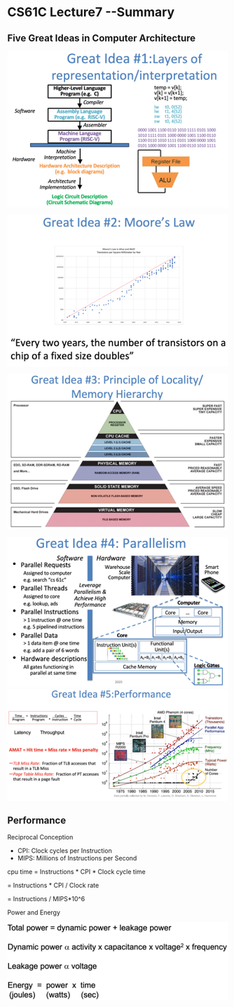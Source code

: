 # CS61C Lecture7 --Summary
## Five Great Ideas in Computer Architecture

![20220613201058](https://raw.githubusercontent.com/zxc2012/image/main/20220613201058.png)

![20220613201155](https://raw.githubusercontent.com/zxc2012/image/main/20220613201155.png)

![20220613201241](https://raw.githubusercontent.com/zxc2012/image/main/20220613201241.png)

![20220613201310](https://raw.githubusercontent.com/zxc2012/image/main/20220613201310.png)![20220613201400](https://raw.githubusercontent.com/zxc2012/image/main/20220613201400.png)

## Performance

Reciprocal Conception
- CPI: Clock cycles per Instruction
- MIPS: Millions of Instructions per Second

cpu time = Instructions * CPI * Clock cycle time

= Instructions * CPI / Clock rate

= Instructions / MIPS*10^6

Power and Energy

![20220616211842](https://raw.githubusercontent.com/zxc2012/image/main/20220616211842.png)